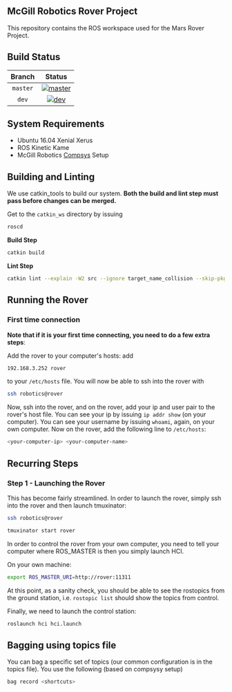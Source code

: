 McGill Robotics Rover Project
---

This repository contains the ROS workspace used for the Mars Rover Project.



Build Status
------------

[master]: http://dev.mcgillrobotics.com/buildStatus/icon?job=rover_master
[master url]: http://dev.mcgillrobotics.com/job/rover_master

[dev]: http://dev.mcgillrobotics.com/buildStatus/icon?job=rover_dev
[dev url]: http://dev.mcgillrobotics.com/job/rover_dev


| Branch   | Status                  |
|:--------:|:-----------------------:|
| `master` | [![master]][master url] |
| `dev`    | [![dev]][dev url]       |


System Requirements
---
- Ubuntu 16.04 Xenial Xerus
- ROS Kinetic Kame
- McGill Robotics [Compsys](https://github.com/mcgill-robotics/compsys) Setup

Building and Linting
---
We use catkin_tools to build our system. **Both the build and lint step must
pass before changes can be merged.** 

Get to the `catkin_ws` directory by issuing
```bash
roscd
```
**Build Step**
```bash
catkin build
```
**Lint Step**
```bash
catkin lint --explain -W2 src --ignore target_name_collision --skip-pkg rosserial_tivac --strict
```

Running the Rover
---
### First time connection
**Note that if it is your first time connecting, you need to do a few extra
steps**:

Add the rover to your computer's hosts: add 
```bash
192.168.3.252 rover
```
to your `/etc/hosts` file. You will now be able to ssh into the rover with
```bash
ssh robotics@rover
```
Now, ssh into the rover, and on the rover, add your ip and user pair to
the rover's host file. You can see your ip by issuing `ip addr show` (on your
computer). You can see your username by issuing `whoami`, again, on your own
computer. Now on the rover, add the following line to `/etc/hosts`:
```bash
<your-computer-ip> <your-computer-name>
```

## Recurring Steps
### Step 1 - Launching the Rover
This has become fairly streamlined. In order to launch the rover, simply
ssh into the rover and then launch tmuxinator:

```bash
ssh robotics@rover
```
```bash
tmuxinator start rover
```

In order to control the rover from your own computer, you need to tell your
computer where ROS\_MASTER is then you simply launch HCI.


On your own machine:
```bash
export ROS_MASTER_URI=http://rover:11311
```


At this point, as a sanity check, you should be able to see the rostopics
from the ground station, i.e. `rostopic list` should show the topics from
control.


Finally, we need to launch the control station:
```bash
roslaunch hci hci.launch
```

Bagging using topics file
---

You can bag a specific set of topics (our common configuration is in the topics
file). You use the following (based on compsysy setup)
```bash
bag record <shortcuts>
```
